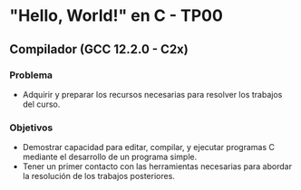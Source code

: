 # "Hello, World!" en C - TP00

## Compilador (GCC 12.2.0 - C2x)

### Problema
* Adquirir y preparar los recursos necesarias para resolver los trabajos del curso.

### Objetivos
* Demostrar capacidad para editar, compilar, y ejecutar programas C mediante el desarrollo de un programa simple.
* Tener un primer contacto con las herramientas necesarias para abordar la resolución de los trabajos posteriores.
